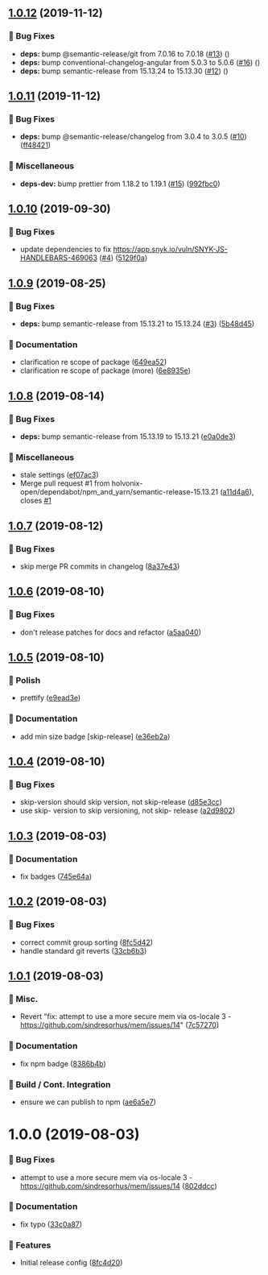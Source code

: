 ## [1.0.12](https://github.com/holvonix-open/release-config-js/compare/v1.0.11...v1.0.12) (2019-11-12)


### 🐛 Bug Fixes

* **deps:** bump @semantic-release/git from 7.0.16 to 7.0.18 ([#13](https://github.com/holvonix-open/release-config-js/issues/13)) ([](https://github.com/holvonix-open/release-config-js/commit/50f3172))
* **deps:** bump conventional-changelog-angular from 5.0.3 to 5.0.6 ([#16](https://github.com/holvonix-open/release-config-js/issues/16)) ([](https://github.com/holvonix-open/release-config-js/commit/3412943))
* **deps:** bump semantic-release from 15.13.24 to 15.13.30 ([#12](https://github.com/holvonix-open/release-config-js/issues/12)) ([](https://github.com/holvonix-open/release-config-js/commit/3205a0d))

## [1.0.11](https://github.com/holvonix-open/release-config-js/compare/v1.0.10...v1.0.11) (2019-11-12)


### 🐛 Bug Fixes

* **deps:** bump @semantic-release/changelog from 3.0.4 to 3.0.5 ([#10](https://github.com/holvonix-open/release-config-js/issues/10)) ([ff48421](https://github.com/holvonix-open/release-config-js/commit/ff48421))


### 🧦 Miscellaneous

* **deps-dev:** bump prettier from 1.18.2 to 1.19.1 ([#15](https://github.com/holvonix-open/release-config-js/issues/15)) ([992fbc0](https://github.com/holvonix-open/release-config-js/commit/992fbc0))

## [1.0.10](https://github.com/holvonix-open/release-config-js/compare/v1.0.9...v1.0.10) (2019-09-30)


### 🐛 Bug Fixes

* update dependencies to fix https://app.snyk.io/vuln/SNYK-JS-HANDLEBARS-469063 ([#4](https://github.com/holvonix-open/release-config-js/issues/4)) ([5129f0a](https://github.com/holvonix-open/release-config-js/commit/5129f0a))

## [1.0.9](https://github.com/holvonix-open/release-config-js/compare/v1.0.8...v1.0.9) (2019-08-25)


### 🐛 Bug Fixes

* **deps:** bump semantic-release from 15.13.21 to 15.13.24 ([#3](https://github.com/holvonix-open/release-config-js/issues/3)) ([5b48d45](https://github.com/holvonix-open/release-config-js/commit/5b48d45))


### 📖 Documentation

* clarification re scope of package ([649ea52](https://github.com/holvonix-open/release-config-js/commit/649ea52))
* clarification re scope of package (more) ([6e8935e](https://github.com/holvonix-open/release-config-js/commit/6e8935e))

## [1.0.8](https://github.com/holvonix-open/release-config-js/compare/v1.0.7...v1.0.8) (2019-08-14)


### 🐛 Bug Fixes

* **deps:** bump semantic-release from 15.13.19 to 15.13.21 ([e0a0de3](https://github.com/holvonix-open/release-config-js/commit/e0a0de3))


### 🧦 Miscellaneous

* stale settings ([ef07ac3](https://github.com/holvonix-open/release-config-js/commit/ef07ac3))
* Merge pull request #1 from holvonix-open/dependabot/npm_and_yarn/semantic-release-15.13.21 ([a11d4a6](https://github.com/holvonix-open/release-config-js/commit/a11d4a6)), closes [#1](https://github.com/holvonix-open/release-config-js/issues/1)

## [1.0.7](https://github.com/holvonix-open/release-config-js/compare/v1.0.6...v1.0.7) (2019-08-12)


### 🐛 Bug Fixes

* skip merge PR commits in changelog ([8a37e43](https://github.com/holvonix-open/release-config-js/commit/8a37e43))

## [1.0.6](https://github.com/holvonix-open/release-config-js/compare/v1.0.5...v1.0.6) (2019-08-10)


### 🐛 Bug Fixes

* don't release patches for docs and refactor ([a5aa040](https://github.com/holvonix-open/release-config-js/commit/a5aa040))

## [1.0.5](https://github.com/holvonix-open/release-config-js/compare/v1.0.4...v1.0.5) (2019-08-10)


### 💄 Polish

* prettify ([e9ead3e](https://github.com/holvonix-open/release-config-js/commit/e9ead3e))


### 📖 Documentation

* add min size badge [skip-release] ([e36eb2a](https://github.com/holvonix-open/release-config-js/commit/e36eb2a))

## [1.0.4](https://github.com/holvonix-open/release-config-js/compare/v1.0.3...v1.0.4) (2019-08-10)


### 🐛 Bug Fixes

* skip-version should skip version, not skip-release ([d85e3cc](https://github.com/holvonix-open/release-config-js/commit/d85e3cc))
* use skip- version to skip versioning, not skip- release ([a2d9802](https://github.com/holvonix-open/release-config-js/commit/a2d9802))

## [1.0.3](https://github.com/holvonix-open/release-config-js/compare/v1.0.2...v1.0.3) (2019-08-03)


### 📖 Documentation

* fix badges ([745e64a](https://github.com/holvonix-open/release-config-js/commit/745e64a))

## [1.0.2](https://github.com/holvonix-open/release-config-js/compare/v1.0.1...v1.0.2) (2019-08-03)


### 🐛 Bug Fixes

* correct commit group sorting ([8fc5d42](https://github.com/holvonix-open/release-config-js/commit/8fc5d42))
* handle standard git reverts ([33cb6b3](https://github.com/holvonix-open/release-config-js/commit/33cb6b3))

## [1.0.1](https://github.com/holvonix-open/release-config-js/compare/v1.0.0...v1.0.1) (2019-08-03)


### 🎲 Misc.

* Revert "fix: attempt to use a more secure mem via os-locale 3 - https://github.com/sindresorhus/mem/issues/14" ([7c57270](https://github.com/holvonix-open/release-config-js/commit/7c57270))


### 📖 Documentation

* fix npm badge ([8386b4b](https://github.com/holvonix-open/release-config-js/commit/8386b4b))


### 🔧 Build / Cont. Integration

* ensure we can publish to npm ([ae6a5e7](https://github.com/holvonix-open/release-config-js/commit/ae6a5e7))

# 1.0.0 (2019-08-03)


### 🐛 Bug Fixes

* attempt to use a more secure mem via os-locale 3 - https://github.com/sindresorhus/mem/issues/14 ([802ddcc](https://github.com/holvonix-open/release-config-js/commit/802ddcc))


### 📖 Documentation

* fix typo ([33c0a87](https://github.com/holvonix-open/release-config-js/commit/33c0a87))


### 🚀 Features

* Initial release config ([8fc4d20](https://github.com/holvonix-open/release-config-js/commit/8fc4d20))
